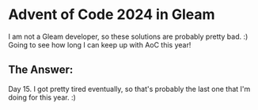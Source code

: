 # Advent of Code 2024 in Gleam

I am not a Gleam developer, so these solutions are probably pretty bad. :)
Going to see how long I can keep up with AoC this year!

## The Answer:
Day 15. I got pretty tired eventually, so that's probably the last one that I'm doing for this year. :)
